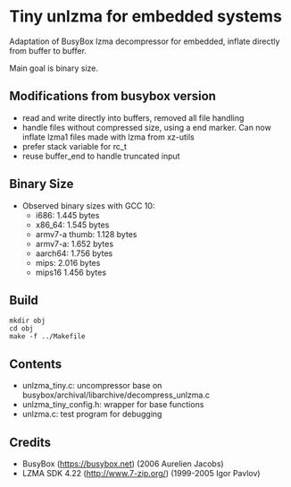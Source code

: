 # Tiny unlzma for embedded systems

Adaptation of BusyBox lzma decompressor for embedded, inflate directly from buffer to buffer.

Main goal is binary size.

## Modifications from busybox version

 - read and write directly into buffers, removed all file handling
 - handle files without compressed size, using a end marker. Can now inflate lzma1 files made with lzma from xz-utils
 - prefer stack variable for rc\_t
 - reuse buffer\_end to handle truncated input

## Binary Size

- Observed binary sizes with GCC 10:
  - i686: 1.445 bytes
  - x86\_64: 1.545 bytes
  - armv7-a thumb: 1.128 bytes
  - armv7-a: 1.652 bytes
  - aarch64: 1.756 bytes
  - mips: 2.016 bytes
  - mips16 1.456 bytes

## Build

    mkdir obj
    cd obj
    make -f ../Makefile

## Contents

 - unlzma\_tiny.c: uncompressor base on busybox/archival/libarchive/decompress\_unlzma.c
 - unlzma\_tiny\_config.h: wrapper for base functions
 - unlzma.c: test program for debugging


## Credits

- BusyBox (https://busybox.net) (2006  Aurelien Jacobs)
- LZMA SDK 4.22 (http://www.7-zip.org/) (1999-2005  Igor Pavlov)
